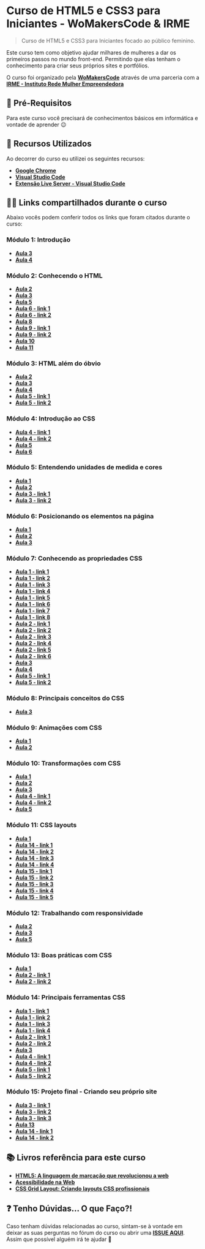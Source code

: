 # Curso de HTML5 e CSS3 para Iniciantes - WoMakersCode & IRME

> Curso de HTML5 e CSS3 para Iniciantes focado ao público feminino.

Este curso tem como objetivo ajudar milhares de mulheres a dar os primeiros passos no mundo front-end. Permitindo que elas tenham o conhecimento para criar seus próprios sites e portfólios.

O curso foi organizado pela **[WoMakersCode](https://womakerscode.org/)** através de uma parceria com a **[IRME - Instituto Rede Mulher Empreendedora](https://institutorme.org.br/)**

## 📌 Pré-Requisitos

Para este curso você precisará de conhecimentos básicos em informática e vontade de aprender 😉

## 🚀 Recursos Utilizados

Ao decorrer do curso eu utilizei os seguintes recursos:

- **[Google Chrome](https://www.google.com/intl/pt-BR/chrome/)**
- **[Visual Studio Code](https://code.visualstudio.com/)**
- **[Extensão Live Server - Visual Studio Code](https://bit.ly/2VqzdzT)**

## 👩‍💻 Links compartilhados durante o curso

Abaixo vocês podem conferir todos os links que foram citados durante o curso:

### Módulo 1: Introdução
- **[Aula 3](https://www.w3.org/)**
- **[Aula 4](https://caniuse.com/)**

### Módulo 2: Conhecendo o HTML
- **[Aula 2](https://developer.mozilla.org/pt-BR/docs/Web/HTML/Element)**
- **[Aula 3](https://developer.mozilla.org/pt-BR/docs/HTML/Attributes)**
- **[Aula 5](https://developer.mozilla.org/pt-BR/docs/Web/HTML/Element/meta)**
- **[Aula 6 - link 1](https://developer.mozilla.org/pt-BR/docs/Web/HTML/Element#conteúdo_textual)**
- **[Aula 6 - link 2](https://developer.mozilla.org/pt-BR/docs/Web/HTML/Element#semânticas_textuais_inline)**
- **[Aula 8](https://developer.mozilla.org/pt-BR/docs/Aprender/HTML/Introducao_ao_HTML/Criando_hyperlinks)**
- **[Aula 9 - link 1](https://developer.mozilla.org/pt-BR/docs/Web/Guide/HTML/Forms)**
- **[Aula 9 - link 2](https://developer.mozilla.org/pt-BR/docs/Web/HTML/Element/button)**
- **[Aula 10](https://developer.mozilla.org/pt-BR/docs/Aprender/HTML/Multimedia_and_embedding)**
- **[Aula 11](https://developer.mozilla.org/pt-BR/docs/Aprender/HTML/Tables)**

### Módulo 3: HTML além do óbvio
- **[Aula 2](https://guia-wcag.com/)**
- **[Aula 3](https://developer.mozilla.org/pt-BR/docs/Web/Accessibility/ARIA/ARIA_Techniques#funções)**
- **[Aula 4](https://developer.mozilla.org/pt-BR/docs/Web/Accessibility/ARIA/ARIA_Techniques#estados_e_propriedades)**
- **[Aula 5 - link 1](https://developer.mozilla.org/pt-BR/docs/Learn/Accessibility/HTML)**
- **[Aula 5 - link 2](https://medium.com/bruno-pulis/3-ferramentas-para-avaliar-a-acessibilidade-web-41fa8091e42b)**

### Módulo 4: Introdução ao CSS
- **[Aula 4 - link 1](https://developer.mozilla.org/pt-BR/docs/Web/CSS/Getting_Started/Seletores)**
- **[Aula 4 - link 2](https://flukeout.github.io/)**
- **[Aula 5](https://developer.mozilla.org/pt-BR/docs/Web/CSS/Getting_Started/Seletores#seletores_de_pseudo-classes)**
- **[Aula 6](https://developer.mozilla.org/pt-BR/docs/Web/CSS/Pseudo-elementos)**

### Módulo 5: Entendendo unidades de medida e cores
- **[Aula 1](https://developer.mozilla.org/pt-PT/docs/Web/CSS/Como_começar/Cor)**
- **[Aula 2](https://www.alura.com.br/artigos/guia-de-unidades-no-css)**
- **[Aula 3 - link 1](https://tableless.com.br/um-guia-completo-de-tipografia-para-a-web/)**
- **[Aula 3 - link 2](https://developer.mozilla.org/pt-BR/docs/Web/CSS/font-family)**

### Módulo 6: Posicionando os elementos na página
- **[Aula 1](https://developer.mozilla.org/pt-BR/docs/Web/CSS/display)**
- **[Aula 2](https://developer.mozilla.org/pt-BR/docs/Web/CSS/position)**
- **[Aula 3](https://developer.mozilla.org/pt-BR/docs/Web/CSS/box_model)**

### Módulo 7: Conhecendo as propriedades CSS
- **[Aula 1 - link 1](https://developer.mozilla.org/pt-PT/docs/Web/CSS/border)**
- **[Aula 1 - link 2](https://developer.mozilla.org/pt-BR/docs/Web/CSS/border-radius)**
- **[Aula 1 - link 3](https://developer.mozilla.org/pt-BR/docs/Web/CSS/box-shadow)**
- **[Aula 1 - link 4](https://developer.mozilla.org/pt-BR/docs/Web/CSS/cursor)**
- **[Aula 1 - link 5](https://developer.mozilla.org/pt-BR/docs/Web/CSS/outline)**
- **[Aula 1 - link 6](https://uxdesign.blog.br/a-importância-do-foco-visível-para-a-acessibilidade-digital-5838466f08b5)**
- **[Aula 1 - link 7](https://developer.mozilla.org/pt-BR/docs/Web/CSS/float)**
- **[Aula 1 - link 8](https://developer.mozilla.org/pt-BR/docs/Web/CSS/overflow)**
- **[Aula 2 - link 1](https://developer.mozilla.org/pt-BR/docs/Web/CSS/font-size)**
- **[Aula 2 - link 2](https://developer.mozilla.org/pt-BR/docs/Web/CSS/font-weight)**
- **[Aula 2 - link 3](https://developer.mozilla.org/pt-BR/docs/Web/CSS/text-align)**
- **[Aula 2 - link 4](https://developer.mozilla.org/en-US/docs/Web/CSS/text-indent)**
- **[Aula 2 - link 5](https://developer.mozilla.org/pt-BR/docs/Web/CSS/letter-spacing)**
- **[Aula 2 - link 6](https://developer.mozilla.org/en-US/docs/Web/CSS/line-height)**
- **[Aula 3](https://developer.mozilla.org/pt-PT/docs/Web/CSS/list-style)**
- **[Aula 4](https://developer.mozilla.org/pt-BR/docs/Web/CSS/text-decoration)**
- **[Aula 5 - link 1](https://developer.mozilla.org/pt-BR/docs/Web/CSS/background)**
- **[Aula 5 - link 2](https://developer.mozilla.org/pt-BR/docs/Web/CSS/CSS_Reference)**

### Módulo 8: Principais conceitos do CSS
- **[Aula 3](https://tableless.com.br/afinal-como-usar-heranca-no-css/)**

### Módulo 9: Animações com CSS
- **[Aula 1](https://developer.mozilla.org/pt-BR/docs/Web/CSS/CSS_Transitions/Using_CSS_transitions)**
- **[Aula 2](https://codepen.io/afonsopacifer/post/hora-de-aventura-com-css-5-animacoes)**

### Módulo 10: Transformações com CSS
- **[Aula 1](https://developer.mozilla.org/pt-BR/docs/Web/CSS/transform-function/scale())**
- **[Aula 2](https://developer.mozilla.org/pt-BR/docs/Web/CSS/transform-function/rotate())**
- **[Aula 3](https://developer.mozilla.org/pt-BR/docs/Web/CSS/transform-function/translate())**
- **[Aula 4 - link 1](https://developer.mozilla.org/en-US/docs/Web/CSS/transform-function/skew())**
- **[Aula 4 - link 2](https://codepen.io/afonsopacifer/post/hora-de-aventura-com-css-3-transformacoes)**
- **[Aula 5](https://developer.mozilla.org/pt-BR/docs/Web/CSS/opacity)**

### Módulo 11: CSS layouts
- **[Aula 1](https://developer.mozilla.org/pt-BR/docs/Web/CSS/box_model)**
- **[Aula 14 - link 1](https://codepen.io/afonsopacifer/post/hora-de-aventura-com-css-9-flexbox)**
- **[Aula 14 - link 2](https://developer.mozilla.org/pt-BR/docs/Web/CSS/CSS_Flexible_Box_Layout/Conceitos_Basicos_do_Flexbox)**
- **[Aula 14 - link 3](https://css-tricks.com/snippets/css/a-guide-to-flexbox/)**
- **[Aula 14 - link 4](https://flexboxfroggy.com/)**
- **[Aula 15 - link 1](https://developer.mozilla.org/pt-BR/docs/Web/CSS/CSS_Grid_Layout/Basic_Concepts_of_Grid_Layout)**
- **[Aula 15 - link 2](https://developer.mozilla.org/pt-BR/docs/Web/CSS/CSS_Grid_Layout)**
- **[Aula 15 - link 3](https://css-tricks.com/snippets/css/complete-guide-grid/)**
- **[Aula 15 - link 4](https://cssgridgarden.com/)**
- **[Aula 15 - link 5](https://www.felipefialho.com/blog/css-grid-e-flexbox-quando-utilizar/)**

### Módulo 12: Trabalhando com responsividade
- **[Aula 2](https://developer.mozilla.org/pt-BR/docs/Web/Guide/CSS/CSS_Media_queries)**
- **[Aula 3](https://developer.mozilla.org/en-US/docs/Web/HTML/Viewport_meta_tag)**
- **[Aula 5](https://developer.mozilla.org/pt-BR/docs/Aprender/HTML/Multimedia_and_embedding/Responsive_images)**

### Módulo 13: Boas práticas com CSS
- **[Aula 1](https://desenvolvimentoparaweb.com/css/bem/)**
- **[Aula 2 - link 1](https://medium.com/@larymagal/organize-seu-css-com-smacss-bem-e-sass-7e8f50a41544)**
- **[Aula 2 - link 2](https://medium.com/tableless/arquitetura-css-d344fb01dd18)**

### Módulo 14: Principais ferramentas CSS
- **[Aula 1 - link 1](https://semantic-ui.com/)**
- **[Aula 1 - link 2](https://tailwindcss.com/)**
- **[Aula 1 - link 3](https://get.foundation/)**
- **[Aula 1 - link 4](https://getbootstrap.com.br/)**
- **[Aula 2 - link 1](https://sass-lang.com/)**
- **[Aula 2 - link 2](https://stylus-lang.com/)**
- **[Aula 3](http://csslint.net/)**
- **[Aula 4 - link 1](https://necolas.github.io/normalize.css/)**
- **[Aula 4 - link 2](https://meyerweb.com/eric/tools/css/reset/)**
- **[Aula 5 - link 1](https://styled-components.com/)**
- **[Aula 5 - link 2](https://www.felipefialho.com/blog/do-sass-e-bem-ao-css-in-js-a-evolucao-do-css-ao-longo-da-historia/)**

### Módulo 15: Projeto final - Criando seu próprio site
- **[Aula 3 - link 1](https://iconmonstr.com/)**
- **[Aula 3 - link 2](https://willianjusten.com.br/por-que-usar-svg/)**
- **[Aula 3 - link 3](https://developer.mozilla.org/pt-BR/docs/Glossario/SVG)**
- **[Aula 13](https://developer.mozilla.org/pt-BR/docs/Web/CSS/Using_CSS_custom_properties)**
- **[Aula 14 - link 1](https://woliveiras.com.br/posts/jamstack-criando-e-hospedando-seu-site-de-graça-no-github-pages/)**
- **[Aula 14 - link 2](https://docs.github.com/pt/free-pro-team@latest/github/working-with-github-pages/about-github-pages)**

## 📚 Livros referência para este curso

- **[HTML5: A linguagem de marcação que revolucionou a web](https://www.amazon.com.br/gp/product/B081HVSQPN/ref=ppx_yo_dt_b_d_asin_title_o07?ie=UTF8&psc=1)**
- **[Acessibilidade na Web](https://www.casadocodigo.com.br/products/livro-acessibilidade)**
- **[CSS Grid Layout: Criando layouts CSS profissionais](https://www.amazon.com.br/dp/B07Y155PHW/ref=dp-kindle-redirect?_encoding=UTF8&btkr=1)**

## ❓ Tenho Dúvidas... O que Faço?!

Caso tenham dúvidas relacionadas ao curso, sintam-se à vontade em deixar as suas perguntas no fórum do curso ou abrir uma **[ISSUE AQUI](https://github.com/WoMakersCode/html-css-womakerscode-irme/issues)**. Assim que possível alguém irá te ajudar 🙂
